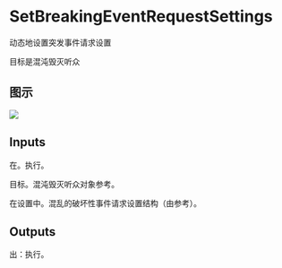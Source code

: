 # SetBreakingEventRequestSettings

动态地设置突发事件请求设置

目标是混沌毁灭听众

## 图示

![]($-20221218-18415534.png)

## Inputs

在。执行。

目标。混沌毁灭听众对象参考。

在设置中。混乱的破坏性事件请求设置结构（由参考）。  

## Outputs

出：执行。
